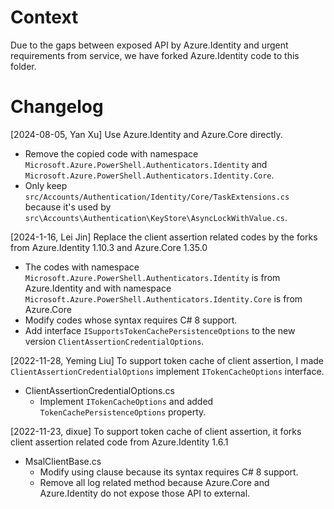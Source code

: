 # Context
Due to the gaps between exposed API by Azure.Identity and urgent requirements from service, we have forked Azure.Identity code to this folder. 

# Changelog
[2024-08-05, Yan Xu] Use Azure.Identity and Azure.Core directly.
* Remove the copied code with namespace `Microsoft.Azure.PowerShell.Authenticators.Identity` and `Microsoft.Azure.PowerShell.Authenticators.Identity.Core`.
* Only keep `src/Accounts/Authentication/Identity/Core/TaskExtensions.cs` because it's used by `src\Accounts\Authentication\KeyStore\AsyncLockWithValue.cs`.

[2024-1-16, Lei Jin] Replace the client assertion related codes by the forks from Azure.Identity 1.10.3 and Azure.Core 1.35.0
* The codes with namespace `Microsoft.Azure.PowerShell.Authenticators.Identity` is from Azure.Identity and with namespace `Microsoft.Azure.PowerShell.Authenticators.Identity.Core` is from Azure.Core
* Modify codes whose syntax requires C# 8 support.
* Add interface `ISupportsTokenCachePersistenceOptions` to the new version `ClientAssertionCredentialOptions`.

[2022-11-28, Yeming Liu] To support token cache of client assertion, I made `ClientAssertionCredentialOptions` implement `ITokenCacheOptions` interface.
* ClientAssertionCredentialOptions.cs
  * Implement `ITokenCacheOptions` and added `TokenCachePersistenceOptions` property.

[2022-11-23, dixue] To support token cache of client assertion, it forks client assertion related code from Azure.Identity 1.6.1
* MsalClientBase.cs
  * Modify using clause because its syntax requires C# 8 support.
  * Remove all log related method because Azure.Core and Azure.Identity do not expose those API to external.
